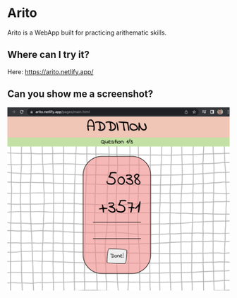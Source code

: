 # Arito
Arito is a WebApp built for practicing arithematic skills.

## Where can I try it?

Here: https://arito.netlify.app/

## Can you show me a screenshot?

![image screenshot](./screenshot.png)
